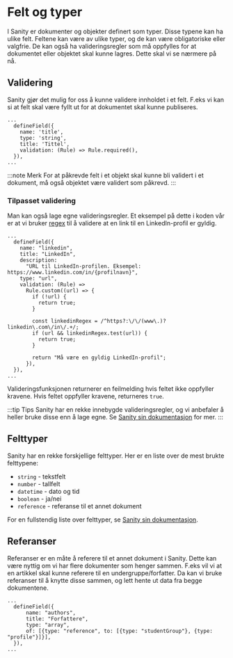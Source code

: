 # Felt og typer

I Sanity er dokumenter og objekter definert som typer. Disse typene kan ha ulike felt. Feltene kan være av ulike typer, og de kan være obligatoriske eller valgfrie. De kan også ha valideringsregler som må oppfylles for at dokumentet eller objektet skal kunne lagres. Dette skal vi se nærmere på nå.

## Validering

Sanity gjør det mulig for oss å kunne validere innholdet i et felt. F.eks vi kan si at felt skal være fyllt ut for at dokumentet skal kunne publiseres.

```tsx
...
  defineField({
    name: 'title',
    type: 'string',
    title: 'Tittel',
    validation: (Rule) => Rule.required(),
  }),
...
```

:::note Merk
For at påkrevde felt i et objekt skal kunne bli validert i et dokument, må også objektet være validert som påkrevd.
:::

### Tilpasset validering

Man kan også lage egne valideringsregler. Et eksempel på dette i koden vår er at vi bruker [regex](https://en.wikipedia.org/wiki/Regular_expression) til å validere at en link til en LinkedIn-profil er gyldig.

```tsx title="apps/cms/schema/profile.tsx"
...
  defineField({
    name: "linkedin",
    title: "LinkedIn",
    description:
      "URL til LinkedIn-profilen. Eksempel: https://www.linkedin.com/in/{profilnavn}",
    type: "url",
    validation: (Rule) =>
      Rule.custom((url) => {
        if (!url) {
          return true;
        }

        const linkedinRegex = /^https?:\/\/(www\.)?linkedin\.com\/in\/.+/;
        if (url && linkedinRegex.test(url)) {
          return true;
        }

        return "Må være en gyldig LinkedIn-profil";
      }),
  }),
...
```

Valideringsfunksjonen returnerer en feilmelding hvis feltet ikke oppfyller kravene. Hvis feltet oppfyller kravene, returneres `true`.

:::tip Tips
Sanity har en rekke innebygde valideringsregler, og vi anbefaler å heller bruke disse enn å lage egne. Se [Sanity sin dokumentasjon](https://www.sanity.io/docs/validation) for mer.
:::

## Felttyper

Sanity har en rekke forskjellige felttyper. Her er en liste over de mest brukte felttypene:

- `string` - tekstfelt
- `number` - tallfelt
- `datetime` - dato og tid
- `boolean` - ja/nei
- `reference` - referanse til et annet dokument

For en fullstendig liste over felttyper, se [Sanity sin dokumentasjon](https://www.sanity.io/docs/schema-types).

## Referanser

Referanser er en måte å referere til et annet dokument i Sanity. Dette kan være nyttig om vi har flere dokumenter som henger sammen. F.eks vil vi at en artikkel skal kunne referere til en undergruppe/forfatter. Da kan vi bruke referanser til å knytte disse sammen, og lett hente ut data fra begge dokumentene.

```tsx
...
  defineField({
      name: "authors",
      title: "Forfattere",
      type: "array",
      of: [{type: "reference", to: [{type: "studentGroup"}, {type: "profile"}]}],
  }),
...
```
